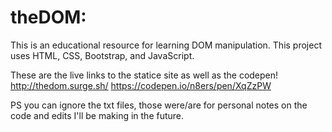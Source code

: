# theDOM:

This is an educational resource for learning DOM manipulation. This project uses HTML, CSS, Bootstrap, and JavaScript.

These are the live links to the statice site as well as the codepen!
http://thedom.surge.sh/
https://codepen.io/n8ers/pen/XqZzPW

PS you can ignore the txt files, those were/are for personal notes on the code and edits I'll be making in the future.
